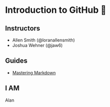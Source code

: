 # Introduction to GitHub 🔔


## Instructors
- Allen Smith (@loranallensmith)
- Joshua Wehner (@jaw6)


## Guides
- [Mastering Markdown](https://guides.github.com/features/mastering-markdown/)

## I AM
Alan
